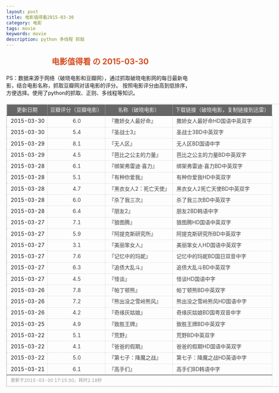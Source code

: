 ```yaml
---
layout: post
title: 电影值得看2015-03-30
category: 电影
tags: movie
keywords: movie 
description: python 多线程 抓取
---
```

<h2 style="text-align:center;color:#D54E21;margin:20px auto">电影值得看 の 2015-03-30</h2>
<div>PS：数据来源于网络（破晓电影和豆瓣网），通过抓取破晓电影网的每日最新电影，结合电影名称，抓取豆瓣网对该电影的评分。
按照电影评分由高到低排序，方便选择。使用了python的抓取、正则、多线程等知识。</div>
<table id="movietb">
	<thead>
		<tr>
			<td min-width="100px">更新日期</td>
			<td min-width="100px">豆瓣评分（豆瓣电影）</td>
			<td min-width="300px">名称（破晓电影）</td>
			<td>下载链接（破晓电影，复制链接到迅雷）</td>
		</tr>
	</thead>
	<tbody>
		<tr>
			<td>2015-03-30</td>
			<td style="color:#FF5138!important;text-align:center;"><a href="http://movie.douban.com/subject/4881607/" target="_blank">6.0</a></td>
			<td>『<a href="http://www.poxiao.com/movie/38002.html" target="_blank">撒娇女人最好命</a>』</td>
			<td><a href="ftp://1:1@p13.poxiao.com:8202/[www.poxiao.com破晓电影]撒娇女人最好命HD国语中英双字.mkv" target="_blank">撒娇女人最好命HD国语中英双字</a></td>
		</tr>
				<tr>
			<td>2015-03-30</td>
			<td style="color:#FF5138!important;text-align:center;"><a href="http://movie.douban.com/subject/3166582/" target="_blank">5.4</a></td>
			<td>『<a href="http://www.poxiao.com/movie/38214.html" target="_blank">圣战士3</a>』</td>
			<td><a href="ftp://7:7@p13.poxiao.com:8202/[www.poxiao.com破晓电影]圣战士3BD中英双字.rmvb" target="_blank">圣战士3BD中英双字</a></td>
		</tr>
				<tr>
			<td>2015-03-29</td>
			<td style="color:#FF5138!important;text-align:center;"><a href="http://movie.douban.com/subject/3804891/" target="_blank">8.1</a></td>
			<td>『<a href="http://www.poxiao.com/movie/28535.html" target="_blank">无人区</a>』</td>
			<td><a href="ftp://6:6@p13.poxiao.com:8202/[www.poxiao.com破晓电影]无人区BD国语中字.rmvb " target="_blank">无人区BD国语中字</a></td>
		</tr>
				<tr>
			<td>2015-03-29</td>
			<td style="color:#FF5138!important;text-align:center;"><a href="http://movie.douban.com/subject/26317748/" target="_blank">4.5</a></td>
			<td>『<a href="http://www.poxiao.com/movie/38210.html" target="_blank">芭比之公主的力量</a>』</td>
			<td><a href="ftp://5:5@p13.poxiao.com:8202/[www.poxiao.com破晓电影]芭比之公主的力量BD中英双字.rmvb" target="_blank">芭比之公主的力量BD中英双字</a></td>
		</tr>
				<tr>
			<td>2015-03-28</td>
			<td style="color:#FF5138!important;text-align:center;"><a href="http://movie.douban.com/subject/25747016/" target="_blank">6.1</a></td>
			<td>『<a href="http://www.poxiao.com/movie/38206.html" target="_blank">绑架弗雷迪·喜力</a>』</td>
			<td><a href="ftp://2:2@p13.poxiao.com:8202/[www.poxiao.com破晓电影]绑架弗雷迪·喜力BD中英双字.rmvb" target="_blank">绑架弗雷迪·喜力BD中英双字</a></td>
		</tr>
				<tr>
			<td>2015-03-28</td>
			<td style="color:#FF5138!important;text-align:center;"><a href="http://movie.douban.com/subject/24743712/" target="_blank">5.1</a></td>
			<td>『<a href="http://www.poxiao.com/movie/38209.html" target="_blank">有种你爱我</a>』</td>
			<td><a href="ftp://4:4@p13.poxiao.com:8202/[www.poxiao.com破晓电影]有种你爱我HD中英双字.rmvb" target="_blank">有种你爱我HD中英双字</a></td>
		</tr>
				<tr>
			<td>2015-03-28</td>
			<td style="color:#FF5138!important;text-align:center;"><a href="http://movie.douban.com/subject/20280040/" target="_blank">4.7</a></td>
			<td>『<a href="http://www.poxiao.com/movie/38205.html" target="_blank">黑衣女人2：死亡天使</a>』</td>
			<td><a href="ftp://1:1@p13.poxiao.com:8202/[www.poxiao.com破晓电影]黑衣女人2死亡天使BD中英双字.rmvb" target="_blank">黑衣女人2死亡天使BD中英双字</a></td>
		</tr>
				<tr>
			<td>2015-03-28</td>
			<td style="color:#FF5138!important;text-align:center;"><a href="http://movie.douban.com/subject/10764850/" target="_blank">6.0</a></td>
			<td>『<a href="http://www.poxiao.com/movie/38204.html" target="_blank">杀了我三次</a>』</td>
			<td><a href="ftp://8:8@p13.poxiao.com:8202/[www.poxiao.com破晓电影]杀了我三次BD中英双字.rmvb" target="_blank">杀了我三次BD中英双字</a></td>
		</tr>
				<tr>
			<td>2015-03-28</td>
			<td style="color:#FF5138!important;text-align:center;"><a href="http://movie.douban.com/subject/10441571/" target="_blank">6.4</a></td>
			<td>『<a href="http://www.poxiao.com/movie/38207.html" target="_blank">朋友2</a>』</td>
			<td><a href="ftp://3:3@p13.poxiao.com:8202/[www.poxiao.com破晓电影]朋友2BD韩语中字.rmvb " target="_blank">朋友2BD韩语中字</a></td>
		</tr>
				<tr>
			<td>2015-03-27</td>
			<td style="color:#FF5138!important;text-align:center;"><a href="http://movie.douban.com/subject/3993588/" target="_blank">7.1</a></td>
			<td>『<a href="http://www.poxiao.com/movie/38202.html" target="_blank">狼图腾</a>』</td>
			<td><a href="ftp://7:7@p13.poxiao.com:8202/[www.poxiao.com破晓电影]狼图腾HD国语中英双字.rmvb" target="_blank">狼图腾HD国语中英双字</a></td>
		</tr>
				<tr>
			<td>2015-03-27</td>
			<td style="color:#FF5138!important;text-align:center;"><a href="http://movie.douban.com/subject/26299479/" target="_blank">5.9</a></td>
			<td>『<a href="http://www.poxiao.com/movie/38199.html" target="_blank">阿提克斯研究所</a>』</td>
			<td><a href="ftp://4:4@p13.poxiao.com:8202/[www.poxiao.com破晓电影]阿提克斯研究所BD中英双字.rmvb" target="_blank">阿提克斯研究所BD中英双字</a></td>
		</tr>
				<tr>
			<td>2015-03-27</td>
			<td style="color:#FF5138!important;text-align:center;"><a href="http://movie.douban.com/subject/25901066/" target="_blank">3.1</a></td>
			<td>『<a href="http://www.poxiao.com/movie/38198.html" target="_blank">美丽笨女人</a>』</td>
			<td><a href="ftp://3:3@p13.poxiao.com:8202/[www.poxiao.com破晓电影]美丽笨女人HD国语中英双字.mkv" target="_blank">美丽笨女人HD国语中英双字</a></td>
		</tr>
				<tr>
			<td>2015-03-27</td>
			<td style="color:#FF5138!important;text-align:center;"><a href="http://movie.douban.com/subject/25790555/" target="_blank">7.6</a></td>
			<td>『<a href="http://www.poxiao.com/movie/38203.html" target="_blank">记忆中的玛妮</a>』</td>
			<td><a href="ftp://6:6@p13.poxiao.com:8202/[www.poxiao.com破晓电影]记忆中的玛妮BD国日双音中字.mkv" target="_blank">记忆中的玛妮BD国日双音中字</a></td>
		</tr>
				<tr>
			<td>2015-03-27</td>
			<td style="color:#FF5138!important;text-align:center;"><a href="http://movie.douban.com/subject/23035067/" target="_blank">6.3</a></td>
			<td>『<a href="http://www.poxiao.com/movie/38200.html" target="_blank">追债大乱斗</a>』</td>
			<td><a href="ftp://5:5@p13.poxiao.com:8202/[www.poxiao.com破晓电影]追债大乱斗BD中英双字.rmvb" target="_blank">追债大乱斗BD中英双字</a></td>
		</tr>
				<tr>
			<td>2015-03-27</td>
			<td style="color:#FF5138!important;text-align:center;"><a href="http://movie.douban.com/subject/22735426/" target="_blank">4.5</a></td>
			<td>『<a href="http://www.poxiao.com/movie/38197.html" target="_blank">怪谈</a>』</td>
			<td><a href="ftp://2:2@p13.poxiao.com:8202/[www.poxiao.com破晓电影]怪谈HD国语中字.mkv" target="_blank">怪谈HD国语中字</a></td>
		</tr>
				<tr>
			<td>2015-03-26</td>
			<td style="color:#FF5138!important;text-align:center;"><a href="http://movie.douban.com/subject/2998373/" target="_blank">7.8</a></td>
			<td>『<a href="http://www.poxiao.com/movie/38163.html" target="_blank">帕丁顿熊</a>』</td>
			<td><a href="ftp://5:5@p13.poxiao.com:8202/[www.poxiao.com破晓电影]帕丁顿熊BD中英双字.rmvb" target="_blank">帕丁顿熊BD中英双字</a></td>
		</tr>
				<tr>
			<td>2015-03-26</td>
			<td style="color:#FF5138!important;text-align:center;"><a href="http://movie.douban.com/subject/26220731/" target="_blank">7.2</a></td>
			<td>『<a href="http://www.poxiao.com/movie/38196.html" target="_blank">熊出没之雪岭熊风</a>』</td>
			<td><a href="ftp://1:1@p13.poxiao.com:8202/[www.poxiao.com破晓电影]熊出没之雪岭熊风HD国语中字.rmvb" target="_blank">熊出没之雪岭熊风HD国语中字</a></td>
		</tr>
				<tr>
			<td>2015-03-26</td>
			<td style="color:#FF5138!important;text-align:center;"><a href="http://movie.douban.com/subject/25986684/" target="_blank">4.2</a></td>
			<td>『<a href="http://www.poxiao.com/movie/38195.html" target="_blank">奇缘灰姑娘</a>』</td>
			<td><a href="ftp://8:8@p13.poxiao.com:8202/[www.poxiao.com破晓电影]奇缘灰姑娘BD国粤双音中字.mkv" target="_blank">奇缘灰姑娘BD国粤双音中字</a></td>
		</tr>
				<tr>
			<td>2015-03-25</td>
			<td style="color:#FF5138!important;text-align:center;"><a href="http://movie.douban.com/subject/10486471/" target="_blank">4.9</a></td>
			<td>『<a href="http://www.poxiao.com/movie/38047.html" target="_blank">致胜王牌</a>』</td>
			<td><a href="ftp://6:6@p13.poxiao.com:8202/[www.poxiao.com破晓电影]致胜王牌BD中英双字.rmvb" target="_blank">致胜王牌BD中英双字</a></td>
		</tr>
				<tr>
			<td>2015-03-22</td>
			<td style="color:#FF5138!important;text-align:center;"><a href="http://movie.douban.com/subject/25951377/" target="_blank">5.1</a></td>
			<td>『<a href="http://www.poxiao.com/movie/38192.html" target="_blank">荒野</a>』</td>
			<td><a href="ftp://4:4@p13.poxiao.com:8202/[www.poxiao.com破晓电影]荒野BD中英双字.rmvb" target="_blank">荒野BD中英双字</a></td>
		</tr>
				<tr>
			<td>2015-03-22</td>
			<td style="color:#FF5138!important;text-align:center;"><a href="http://movie.douban.com/subject/25908302/" target="_blank">4.1</a></td>
			<td>『<a href="http://www.poxiao.com/movie/38190.html" target="_blank">爸爸的假期</a>』</td>
			<td><a href="ftp://2:2@p13.poxiao.com:8202/[www.poxiao.com破晓电影]爸爸的假期HD国语中英双字.mkv" target="_blank">爸爸的假期HD国语中英双字</a></td>
		</tr>
				<tr>
			<td>2015-03-22</td>
			<td style="color:#FF5138!important;text-align:center;"><a href="http://movie.douban.com/subject/2325873/" target="_blank">5.0</a></td>
			<td>『<a href="http://www.poxiao.com/movie/38191.html" target="_blank">第七子：降魔之战</a>』</td>
			<td><a href="ftp://3:3@p13.poxiao.com:8202/[www.poxiao.com破晓电影]第七子：降魔之战HD英语中字.mkv" target="_blank">第七子：降魔之战HD英语中字</a></td>
		</tr>
				<tr>
			<td>2015-03-21</td>
			<td style="color:#FF5138!important;text-align:center;"><a href="http://movie.douban.com/subject/25819726/" target="_blank">6.1</a></td>
			<td>『<a href="http://www.poxiao.com/movie/38189.html" target="_blank">高手们</a>』</td>
			<td><a href="ftp://1:1@p13.poxiao.com:8202/[www.poxiao.com破晓电影]高手们BD韩语中字.rmvb" target="_blank">高手们BD韩语中字</a></td>
		</tr>
			</tbody>
	<tfoot>
		<tr>
			<td colspan="4">更新于2015-03-30 17:15:30，耗时2.18秒</td>
		</tr>
	</tfoot>
</table>	<style>
	#movietb {width:790px;border:1px #CCCCCC solid;font-size:14px;margin:20px auto;}
	#movietb td {border:1px #CCCCCC dotted;line-height:24px;vertical-align: middle;}
	#movietb a {text-decoration:none;color:#464646; text-shadow:0 1px 0 #F2F2F2;border:0!important}
	#movietb a:hover {text-decoration:underline;color:#D54E21;}
	#movietb tbody tr:hover{background:#CCC}
	#movietb thead {background-color:#666;color:#eee;text-align:center}
	#movietb tbody {text-align:left;}
	#movietb tbody td {padding-left:10px;}
	#movietb tfoot td,.size {padding-left: 10px;font-size:12px;color:#999}
</style>